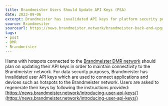 ```yaml
---
title: Brandmeister Users Should Update API Keys (PSA)
date: 2023-09-06
excerpt: Brandmeister has invalidated API keys for platform security purposes.
source: Brandmesiter
sourceurl: https://news.brandmeister.network/brandmeister-back-end-upgrade-requires-your-api-keys-to-be-re-generated/
tags:
- post
- DMR
- Brandmeister
---
```

Hams with hotspots connected to the [Brandmeister DMR network](https://brandmeister.network/) should plan on updating their API keys in order to maintain connectivity to the Brandmeister network. For data security purposes, Brandmeister has invalidated user API keys which are used to connect applications and devices such as hotspots to the Brandmeister network. Users are asked to regenerate their keys by following the instructions provided: [https://news.brandmeister.network/introducing-user-api-keys/](https://news.brandmeister.network/introducing-user-api-keys/)
